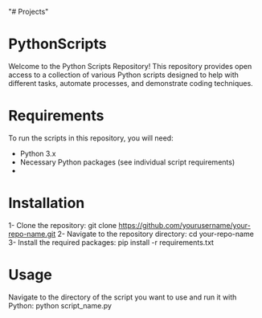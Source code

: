 "# Projects" 
# PythonScripts
Welcome to the Python Scripts Repository! This repository provides open access to a collection of various Python scripts designed to help with different tasks, automate processes, and demonstrate coding techniques.

# Requirements
To run the scripts in this repository, you will need:
- Python 3.x
- Necessary Python packages (see individual script requirements)
- 
# Installation
1- Clone the repository: git clone https://github.com/yourusername/your-repo-name.git
2- Navigate to the repository directory: cd your-repo-name
3- Install the required packages: pip install -r requirements.txt

# Usage
Navigate to the directory of the script you want to use and run it with Python: python script_name.py
